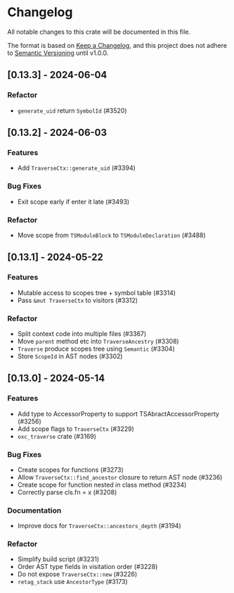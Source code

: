 # Changelog

All notable changes to this crate will be documented in this file.

The format is based on [Keep a Changelog](https://keepachangelog.com/en/1.0.0/),
and this project does not adhere to [Semantic Versioning](https://semver.org/spec/v2.0.0.html) until v1.0.0.

## [0.13.3] - 2024-06-04

### Refactor

- `generate_uid` return `SymbolId` (#3520)

## [0.13.2] - 2024-06-03

### Features

- Add `TraverseCtx::generate_uid` (#3394)

### Bug Fixes

- Exit scope early if enter it late (#3493)

### Refactor

- Move scope from `TSModuleBlock` to `TSModuleDeclaration` (#3488)

## [0.13.1] - 2024-05-22

### Features

- Mutable access to scopes tree + symbol table (#3314)
- Pass `&mut TraverseCtx` to visitors (#3312)

### Refactor

- Split context code into multiple files (#3367)
- Move `parent` method etc into `TraverseAncestry` (#3308)
- `Traverse` produce scopes tree using `Semantic` (#3304)
- Store `ScopeId` in AST nodes (#3302)

## [0.13.0] - 2024-05-14

### Features

- Add type to AccessorProperty to support TSAbractAccessorProperty (#3256)
- Add scope flags to `TraverseCtx` (#3229)
- `oxc_traverse` crate (#3169)

### Bug Fixes

- Create scopes for functions (#3273)
- Allow `TraverseCtx::find_ancestor` closure to return AST node (#3236)
- Create scope for function nested in class method (#3234)
- Correctly parse cls.fn<C> = x (#3208)

### Documentation

- Improve docs for `TraverseCtx::ancestors_depth` (#3194)

### Refactor

- Simplify build script (#3231)
- Order AST type fields in visitation order (#3228)
- Do not expose `TraverseCtx::new` (#3226)
- `retag_stack` use `AncestorType` (#3173)

